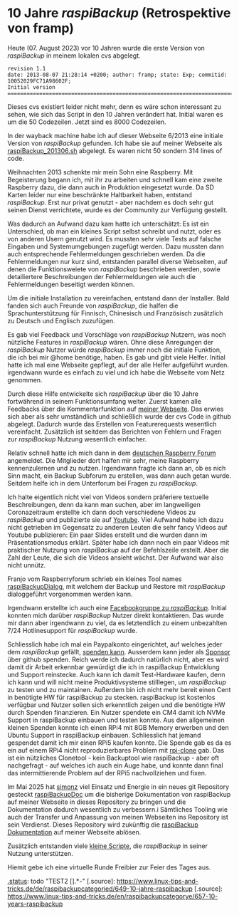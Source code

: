 # 10 Jahre *raspiBackup* (Retrospektive von framp)

Heute (07. August 2023) vor 10 Jahren wurde die erste Version von *raspiBackup*
in meinem lokalen cvs abgelegt.

```
revision 1.1
date: 2013-08-07 21:28:14 +0200; author: framp; state: Exp; commitid: 10052029FC71A98602F;
Initial version
=============================================================================
```

Dieses cvs existiert leider nicht mehr, denn es wäre schon interessant zu sehen,
wie sich das Script in den 10 Jahren verändert hat. Initial waren es um die 50
Codezeilen. Jetzt sind es 8000 Codezeilen.

In der wayback machine habe ich auf dieser Webseite 6/2013 eine
initiale Version von *raspiBackup* gefunden. Ich habe sie auf meiner Webseite als [raspiBackup_201306.sh](https://www.linux-tips-and-tricks.de/raspiBackup/raspiBackup_201306.sh) abgelegt.
Es waren nicht 50 sondern 314 lines of code.

Weihnachten 2013 schenkte mir mein Sohn eine Raspberry. Mit Begeisterung begann
ich, mit ihr zu arbeiten und schnell kam eine zweite Raspberry dazu, die dann
auch in Produktion eingesetzt wurde. Da SD Karten leider nur eine beschränkte
Haltbarkeit haben, entstand *raspiBackup*. Erst nur privat genutzt - aber
nachdem es doch sehr gut seinen Dienst verrichtete, wurde es der Community zur
Verfügung gestellt.

Was dadurch an Aufwand dazu kam hatte ich unterschätzt: Es ist
ein Unterschied, ob man ein kleines Script selbst schreibt und nutzt, oder es von
anderen Usern genutzt wird. Es mussten sehr viele Tests auf falsche Eingaben
und Systemumgebungen zugefügt werden. Dazu mussten dann auch entsprechende
Fehlermeldungen geschrieben werden. Da die Fehlermeldungen nur kurz sind,
entstanden parallel diverse Webseiten, auf denen die Funktionsweiete von
*raspiBackup* beschrieben werden, sowie detailiertere Beschreibungen der
Fehlermeldungen wie auch die Fehlermeldungen beseitigt werden können.

Um die initiale Installation zu vereinfachen, entstand dann der Installer. Bald
fanden sich auch Freunde von *raspiBackup*, die halfen die Sprachunterstützung
für Finnisch, Chinesisch und Französisch zusätzlich zu Deutsch und Englisch
zuzufügen.

Es gab viel Feedback und Vorschläge von *raspiBackup* Nutzern, was noch
nützliche Features in *raspiBackup* wären. Ohne diese Anregungen der
*raspiBackup* Nutzer würde *raspiBackup* immer noch die initiale Funktion, die
ich bei mir @home benötige, haben. Es gab und gibt viele Helfer. Initial hatte
ich mal eine Webseite gepflegt, auf der alle Helfer aufgeführt wurden.
irgendwann wurde es einfach zu viel und ich habe die Webseite vom Netz
genommen.

Durch diese Hilfe entwickelte sich *raspiBackup* über die 10 Jahre fortwährend
in seinem Funktionsumfang weiter. Zuerst kamen alle Feedbacks über die
Kommentarfunktion auf [meiner Webseite](https://www.linux-tips-and-tricks.de). Das erwies sich aber als sehr
umständlich und schließlich wurde der cvs Code in github abgelegt. Dadurch
wurde das Erstellen von Featurerequests wesentlich vereinfacht. Zusätzlich ist
seitdem das Berichten von Fehlern und Fragen zur *raspiBackup* Nutzung
wesentlich einfacher.

Relativ schnell hatte ich mich dann in dem [deutschen Raspberry Forum](https://forum-raspberrypi.de/forum/)
angemeldet. Die Mitglieder dort halfen mir sehr, meine Raspberry kennenzulernen
und zu nutzen. Irgendwann fragte ich dann an, ob es nich Sinn macht, ein Backup
Subforum zu erstellen, was dann auch getan wurde. Seitdem helfe ich in dem Unterforum
bei Fragen zu *raspiBackup*.

Ich halte eigentlich nicht viel von Videos sondern präferiere textuelle
Beschreibungen, denn da kann man suchen, aber im langweiligen Coronazeitraum
erstellte ich dann doch verschiedene Videos zu *raspiBackup* und publizierte
sie auf [Youtube](https://www.youtube.com/channel/UCnFHtfMXVpWy6mzMazqyINg). 
Viel Aufwand habe ich dazu nicht getrieben im Gegensatz zu
anderen Leuten die sehr fancy Videos auf Youtube publizieren: Ein paar Slides
erstellt und die wurden dann im Präsentationsmodus erklärt. Später habe ich
dann noch ein paar Videos mit praktischer Nutzung von *raspiBackup* auf der
Befehlszeile erstellt. Aber die Zahl der Leute, die sich die Videos ansieht
wächst. Der Aufwand war also nicht unnütz.

Franjo vom Raspberryforum schrieb ein kleines Tool names [raspiBackupDialog](https://github.com/framps/raspiBackup/blob/master/helper/raspiBackupDialog.sh), mit
welchem der Backup und Restore mit *raspiBackup* dialoggeführt vorgenommen
werden kann.

Irgendwann erstellte ich auch eine [Facebookgruppe zu *raspiBackup*](https://www.facebook.com/raspiBackup). Initial
konnten mich darüber *raspiBackup* Nutzer direkt kontaktieren. Das wurde mir
dann aber irgendwann zu viel, da es letztendlich zu einem unbezahlten 7/24
Hotlinesupport für *raspiBackup* wurde.

Schliesslich habe ich mal ein Paypalkonto eingerichtet, auf welches jeder dem
*raspiBackup* gefällt, [spenden kann](introduction.md#trinkgeld). Ausserdem kann
jeder als [Sponsor](https://github.com/sponsors/framps) über github spenden.
Reich werde ich dadurch natürlich nicht, aber es wird damit dir Arbeit erkennbar gewürdigt die ich
in raspiBackup Entwicklung und Support reinstecke. 
Auch kann ich damit Test-Hardware kaufen, denn
ich kann und will nicht meine Produktivsysteme stilllegen, um *raspiBackup* zu
testen und zu maintainen. Außerdem bin ich nicht mehr bereit einen Cent
in benötigte HW für raspiBackup zu stecken. raspiBackup ist kostenlos
verfügbar und Nutzer sollen sich erkenntlich zeigen und die benötigte HW durch Spenden finanzieren.
Ein Nutzer spendete ein CM4 damit ich NVMe Support in raspiBackup einbauen und testen konnte. 
Aus den allgemeinen kleinen Spenden konnte ich einen RPi4 mit 8GB Memory erwerben und den Ubuntu Support in raspiBackup
einbauen. Schliesslich hat jemand gespendet damit ich mir einen RPi5 kaufen konnte. Die Spende gab es da es ein
auf einem RPi4 nicht reproduzierbares Problem mit [rpi-clone](https://github.com/geerlingguy/rpi-clone) gab. 
Das ist ein nützliches Clonetool - kein Backuptool wie raspiBackup - aber oft nachgefragt - auf welches ich auch ein Auge habe, und konnte dann final das intermittierende Problem auf der RPi5 nachvollziehen und fixen.

Im Mai 2025 hat [simonz](https://github.com/rpi-simonz/) viel Einsatz und Energie in ein neues git Repository gesteckt [raspiBackupDoc](https://github.com/framps/raspiBackupDoc) um die bisherige Dokumentation von raspiBackup auf meiner Webseite in dieses Repository zu bringen und die Dokumentation dadurch wesentlich zu verbessern.i Sämtliches Tooling wie auch der Transfer und Anpassung von meinen Webseiten ins Repository ist sein Verdienst. Dieses Repository wird zukünftig die [raspiBackup Dokumentation](https://framps.github.io/raspiBackupDoc) auf meiner Webseite ablösen. 

Zusätzlich entstanden viele [kleine Scripte](https://github.com/framps/raspiBackup/tree/master/scripts), die *raspiBackup* in seiner Nutzung
unterstützen.

Hiemit gebe ich eine virtuelle Runde Freibier zur Feier des Tages aus.


[.status]: rft
[.status]: todo "TEST .+*?()[]{}| and ^ $0.02"
[.status]: todo "TEST2 [].*-\"
[.source]: https://www.linux-tips-and-tricks.de/de/raspibackupcategoried/649-10-jahre-raspibackup
[.source]: https://www.linux-tips-and-tricks.de/en/raspibackupcategorye/657-10-years-raspibackup
